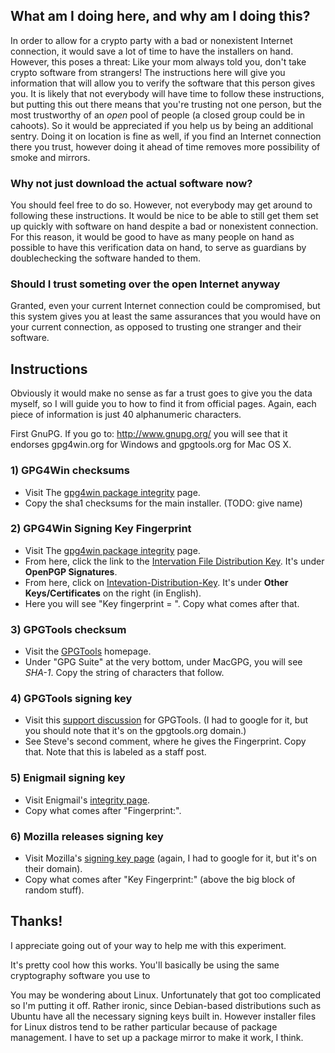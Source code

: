 ## What am I doing here, and why am I doing this?

In order to allow for a crypto party with a bad or nonexistent Internet connection, it would save a lot of time to have the installers on hand. However, this poses a threat: Like your mom always told you, don't take crypto software from strangers! The instructions here will give you information that will allow you to verify the software that this person gives you. It is likely that not everybody will have time to follow these instructions, but putting this out there means that you're trusting not one person, but the most trustworthy of an *open* pool of people (a closed group could be in cahoots). So it would be appreciated if you help us by being an additional sentry. Doing it on location is fine as well, if you find an Internet connection there you trust, however doing it ahead of time removes more possibility of smoke and mirrors.

### Why not just download the actual software now?

You should feel free to do so. However, not everybody may get around to following these instructions. It would be nice to be able to still get them set up quickly with software on hand despite a bad or nonexistent connection. For this reason, it would be good to have as many people on hand as possible to have this verification data on hand, to serve as guardians by doublechecking the software handed to them.

### Should I trust someting over the open Internet anyway

Granted, even your current Internet connection could be compromised, but this system gives you at least the same assurances that you would have on your current connection, as opposed to trusting one stranger and their software.

## Instructions

Obviously it would make no sense as far a trust goes to give you the data myself, so I will guide you to how to find it from official pages. Again, each piece of information is just 40 alphanumeric characters.

First GnuPG. If you go to: http://www.gnupg.org/ you will see that it endorses gpg4win.org for Windows and gpgtools.org for Mac OS X.

### 1) GPG4Win checksums

* Visit The [gpg4win package integrity](http://www.gpg4win.org/package-integrity.html) page.
* Copy the sha1 checksums for the main installer. (TODO: give name)

### 2) GPG4Win Signing Key Fingerprint

* Visit The [gpg4win package integrity](http://www.gpg4win.org/package-integrity.html) page.
* From here, click the link to the [Intervation File Distribution Key](https://ssl.intevation.de/). It's under **OpenPGP Signatures**.
* From here, click on [Intevation-Distribution-Key](https://ssl.intevation.de/Intevation-Distribution-Key.asc). It's under **Other Keys/Certificates** on the right (in English).
* Here you will see "Key fingerprint = ". Copy what comes after that.

### 3) GPGTools checksum

* Visit the [GPGTools](https://gpgtools.org/) homepage. 
* Under "GPG Suite" at the very bottom, under MacGPG, you will see *SHA-1*. Copy the string of characters that follow.

### 4) GPGTools signing key

* Visit this [support discussion](http://support.gpgtools.org/discussions/everything/13958-need-the-gpgtools-public-key-to-verify-the-sig-file) for GPGTools. (I had to google for it, but you should note that it's on the gpgtools.org domain.)
* See Steve's second comment, where he gives the Fingerprint. Copy that. Note that this is labeled as a staff post.

### 5) Enigmail signing key

* Visit Enigmail's [integrity page](https://www.enigmail.net/documentation/signature.php).
* Copy what comes after "Fingerprint:".

### 6) Mozilla releases signing key

* Visit Mozilla's [signing key page](http://ftp.mozilla.org/pub/mozilla.org/firefox/releases/25.0/KEY) (again, I had to google for it, but it's on their domain).
* Copy what comes after "Key Fingerprint:" (above the big block of random stuff).

## Thanks!

I appreciate going out of your way to help me with this experiment.

It's pretty cool how this works. You'll basically be using the same cryptography software you use to 

You may be wondering about Linux. Unfortunately that got too complicated so I'm putting it off. Rather ironic, since Debian-based distributions such as Ubuntu have all the necessary signing keys built in. However installer files for Linux distros tend to be rather particular because of package management. I have to set up a package mirror to make it work, I think.
